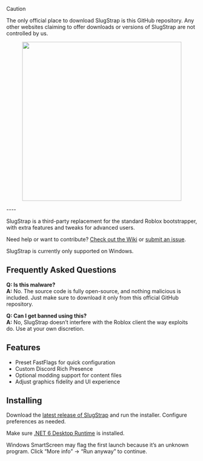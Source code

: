 > [!CAUTION]
> The only official place to download SlugStrap is this GitHub repository. Any other websites claiming to offer downloads or versions of SlugStrap are not controlled by us.

<p align="center">
    <img src="https://i.imgur.com/yDn9c0L.png" width="420">
</p>
----

SlugStrap is a third-party replacement for the standard Roblox bootstrapper, with extra features and tweaks for advanced users.

Need help or want to contribute? [Check out the Wiki](https://github.com/YOUR-USERNAME/SlugStrap/wiki) or [submit an issue](https://github.com/YOUR-USERNAME/SlugStrap/issues).

SlugStrap is currently only supported on Windows.

## Frequently Asked Questions

**Q: Is this malware?**  
**A:** No. The source code is fully open-source, and nothing malicious is included. Just make sure to download it only from this official GitHub repository.

**Q: Can I get banned using this?**  
**A:** No, SlugStrap doesn’t interfere with the Roblox client the way exploits do. Use at your own discretion.

## Features

- Preset FastFlags for quick configuration  
- Custom Discord Rich Presence  
- Optional modding support for content files  
- Adjust graphics fidelity and UI experience  

## Installing

Download the [latest release of SlugStrap](https://github.com/margolemE/SlugStrap/releases/latest) and run the installer. Configure preferences as needed.


Make sure [.NET 6 Desktop Runtime](https://aka.ms/dotnet-core-applaunch?missing_runtime=true&arch=x64&rid=win11-x64&apphost_version=6.0.16&gui=true) is installed.

Windows SmartScreen may flag the first launch because it’s an unknown program. Click “More info” → “Run anyway” to continue.
